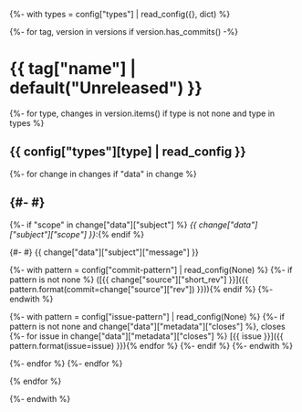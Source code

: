 {%- with types = config["types"] | read_config({}, dict) %}

{%- for tag, version in versions if version.has_commits() -%}

# {{ tag["name"] | default("Unreleased") }}

{%- for type, changes in version.items() if type is not none and type in types %}

## {{ config["types"][type] | read_config }}

{%- for change in changes if "data" in change %}

{#- #}
-

{%- if "scope" in change["data"]["subject"] %} *{{ change["data"]["subject"]["scope"] }}*:{% endif %}

{#- #} {{ change["data"]["subject"]["message"] }}

{%- with pattern = config["commit-pattern"] | read_config(None) %}
{%- if pattern is not none %} ([{{ change["source"]["short_rev"] }}]({{ pattern.format(commit=change["source"]["rev"]) }})){% endif %}
{%- endwith %}

{%- with pattern = config["issue-pattern"] | read_config(None) %}
{%- if pattern is not none and change["data"]["metadata"]["closes"] %}, closes
{%- for issue in change["data"]["metadata"]["closes"] %} [{{ issue }}]({{ pattern.format(issue=issue) }}){% endfor %}
{%- endif %}
{%- endwith %}

{%- endfor %}
{%- endfor %}

{% endfor %}

{%- endwith %}